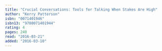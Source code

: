 ```yaml
---
title: "Crucial Conversations: Tools for Talking When Stakes Are High"
author: "Kerry Patterson"
isbn: "0071401946"
isbn13: "9780071401944"
rating: 4
pages: 240
read: "2016-03-21"
added: "2016-03-10"
---
```


